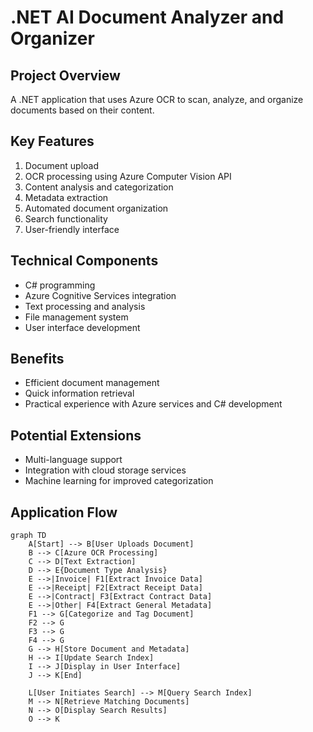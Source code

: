 # .NET AI Document Analyzer and Organizer

## Project Overview
A .NET application that uses Azure OCR to scan, analyze, and organize documents based on their content.

## Key Features
1. Document upload
2. OCR processing using Azure Computer Vision API
3. Content analysis and categorization
4. Metadata extraction
5. Automated document organization
6. Search functionality
7. User-friendly interface

## Technical Components
- C# programming
- Azure Cognitive Services integration
- Text processing and analysis
- File management system
- User interface development

## Benefits
- Efficient document management
- Quick information retrieval
- Practical experience with Azure services and C# development

## Potential Extensions
- Multi-language support
- Integration with cloud storage services
- Machine learning for improved categorization

## Application Flow
```mermaid
graph TD
    A[Start] --> B[User Uploads Document]
    B --> C[Azure OCR Processing]
    C --> D[Text Extraction]
    D --> E{Document Type Analysis}
    E -->|Invoice| F1[Extract Invoice Data]
    E -->|Receipt| F2[Extract Receipt Data]
    E -->|Contract| F3[Extract Contract Data]
    E -->|Other| F4[Extract General Metadata]
    F1 --> G[Categorize and Tag Document]
    F2 --> G
    F3 --> G
    F4 --> G
    G --> H[Store Document and Metadata]
    H --> I[Update Search Index]
    I --> J[Display in User Interface]
    J --> K[End]
    
    L[User Initiates Search] --> M[Query Search Index]
    M --> N[Retrieve Matching Documents]
    N --> O[Display Search Results]
    O --> K
```

